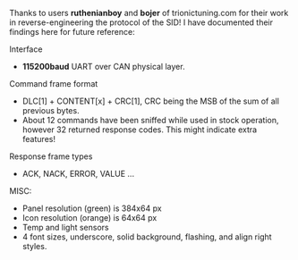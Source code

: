 Thanks to users **ruthenianboy** and **bojer** of trionictuning.com for their work in reverse-engineering the protocol of the SID!
I have documented their findings here for future reference:

Interface
- **115200baud** UART over CAN physical layer.

Command frame format
- DLC[1] + CONTENT[x] + CRC[1], CRC being the MSB of the sum of all previous bytes.
- About 12 commands have been sniffed while used in stock operation, however 32 returned response codes. This might indicate extra features!

Response frame types
- ACK, NACK, ERROR, VALUE ...

MISC:
- Panel resolution (green) is 384x64 px
- Icon resolution (orange) is 64x64 px
- Temp and light sensors
- 4 font sizes, underscore, solid background, flashing, and align right styles.
